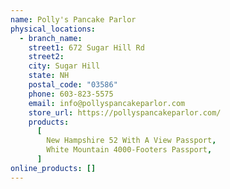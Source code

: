 ```yaml
---
name: Polly's Pancake Parlor
physical_locations:
  - branch_name:
    street1: 672 Sugar Hill Rd
    street2:
    city: Sugar Hill
    state: NH
    postal_code: "03586"
    phone: 603-823-5575
    email: info@pollyspancakeparlor.com
    store_url: https://pollyspancakeparlor.com/
    products:
      [
        New Hampshire 52 With A View Passport,
        White Mountain 4000-Footers Passport,
      ]
online_products: []
---
```

